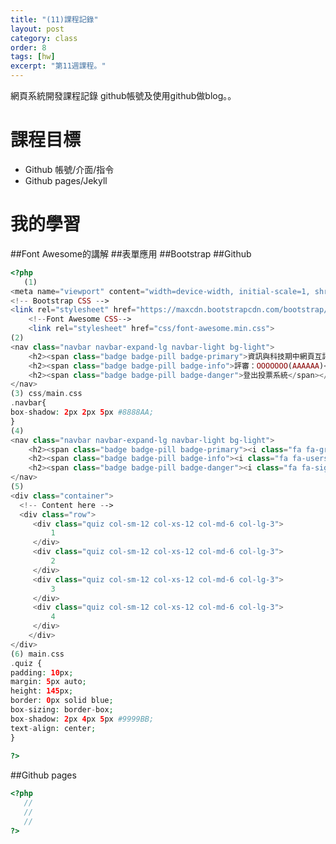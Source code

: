 ```yaml
---
title: "(11)課程記錄"
layout: post
category: class
order: 8
tags: [hw]
excerpt: "第11週課程。"
---
```

網頁系統開發課程記錄
github帳號及使用github做blog。。

# 課程目標
- Github 帳號/介面/指令
- Github pages/Jekyll

# 我的學習
##Font Awesome的講解
##表單應用
##Bootstrap
##Github



```php
<?php
   (1)
<meta name="viewport" content="width=device-width, initial-scale=1, shrink-to-fit=no">
<!-- Bootstrap CSS -->
<link rel="stylesheet" href="https://maxcdn.bootstrapcdn.com/bootstrap/4.0.0-beta.2/css/bootstrap.min.css" integrity="sha384-PsH8R72JQ3SOdhVi3uxftmaW6Vc51MKb0q5P2rRUpPvrszuE4W1povHYgTpBfshb" crossorigin="anonymous">
    <!--Font Awesome CSS-->
    <link rel="stylesheet" href="css/font-awesome.min.css">
(2)
<nav class="navbar navbar-expand-lg navbar-light bg-light">
    <h2><span class="badge badge-pill badge-primary">資訊與科技期中網頁互評</span></h2>
    <h2><span class="badge badge-pill badge-info">評審：OOOOOOO(AAAAAA)</span></h2>
    <h2><span class="badge badge-pill badge-danger">登出投票系統</span></h2>
</nav>
(3) css/main.css
.navbar{
box-shadow: 2px 2px 5px #8888AA;
}
(4)
<nav class="navbar navbar-expand-lg navbar-light bg-light">
    <h2><span class="badge badge-pill badge-primary"><i class="fa fa-graduation-cap" aria-hidden="true"></i>資訊與科技期中網頁互評</span></h2>
    <h2><span class="badge badge-pill badge-info"><i class="fa fa-users" aria-hidden="true"></i>評審：OOOOOOO(AAAAAA)</span></h2>
    <h2><span class="badge badge-pill badge-danger"><i class="fa fa-sign-out" aria-hidden="true"></i>登出投票系統</span></h2>
</nav>
(5)
<div class="container">
  <!-- Content here -->
  <div class="row">
     <div class="quiz col-sm-12 col-xs-12 col-md-6 col-lg-3">
         1
     </div>
     <div class="quiz col-sm-12 col-xs-12 col-md-6 col-lg-3">
         2
     </div>
     <div class="quiz col-sm-12 col-xs-12 col-md-6 col-lg-3">
         3
     </div>
     <div class="quiz col-sm-12 col-xs-12 col-md-6 col-lg-3">
         4
     </div>
    </div>
</div>
(6) main.css
.quiz {
padding: 10px;
margin: 5px auto;
height: 145px;
border: 0px solid blue;
box-sizing: border-box;
box-shadow: 2px 4px 5px #9999BB;
text-align: center;
}
   
?>
```
##Github pages

```php
<?php
   //
   //
   //
?>
```


[1]: https://github.com/        "GitHub"
[2]: https://pages.github.com/  "GitHub Pages"
[3]: https://jekyllrb.com/      "Jekyll"
[4]: http://markdown.tw         "Markdown文件"
[5]: http://dillinger.io/       "Dillinger"








